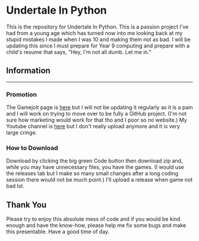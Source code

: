 # Undertale In Python

This is the repository for Undertale In Python. This is a passion project I've had from a young age which has turned now into me looking back at my stupid mistakes I made when I was 10 and making them not as bad. I will be updating this since I must prepare for Year 9 computing and prepare with a child's resume that says, "Hey, I'm not all dumb. Let me in."

## Information

---

### Promotion

The Gamejolt page is [here](https://gamejolt.com/games/undertalepython476/386188) but I will not be updating it regularly as it is a pain and I will work on trying to move over to be fully a GitHub project. (I'm not sure how marketing would work for that tho and I poor so no website.)
My Youtube channel is [here](https://www.youtube.com/channel/UCMF5plyvE3mCZA8ke_mqWcw) but I don't really upload anymore and it is very large cringe.

### How to Download

Download by clicking the big green Code button then download zip and, while you may have unnecessary files, you have the games. (I would use the releases tab but I make so many small changes after a long coding session there would not be much point.) I'll upload a release when game not bad lol.

## Thank You

Please try to enjoy this absolute mess of code and if you would be kind enough and have the know-how, please help me fix some bugs and make this presentable. Have a good time of day.
